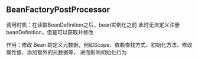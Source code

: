 ## BeanFactoryPostProcessor

调用时机：在读取BeanDefinition之后，bean实例化之前
此时无法定义注册beanDefinition，但是可以获取并修改

作用：修改 Bean 的定义元数据，例如Scope、依赖查找方式、初始化方法、修改属性值、添加额外的元数据等，
     进而影响初始化行为